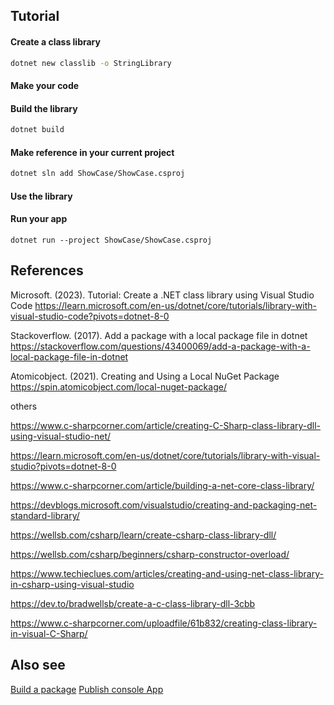 ## Tutorial

#### Create a class library
```bash
dotnet new classlib -o StringLibrary
```

#### Make your code

#### Build the library
```bash
dotnet build
```

#### Make reference in your current project
```bash
dotnet sln add ShowCase/ShowCase.csproj
```

#### Use the library

#### Run your app
```
dotnet run --project ShowCase/ShowCase.csproj
```

## References

Microsoft. (2023). Tutorial: Create a .NET class library using Visual Studio Code
  https://learn.microsoft.com/en-us/dotnet/core/tutorials/library-with-visual-studio-code?pivots=dotnet-8-0

Stackoverflow. (2017). Add a package with a local package file in dotnet
  https://stackoverflow.com/questions/43400069/add-a-package-with-a-local-package-file-in-dotnet

Atomicobject. (2021). Creating and Using a Local NuGet Package 
  https://spin.atomicobject.com/local-nuget-package/

others

https://www.c-sharpcorner.com/article/creating-C-Sharp-class-library-dll-using-visual-studio-net/

https://learn.microsoft.com/en-us/dotnet/core/tutorials/library-with-visual-studio?pivots=dotnet-8-0

https://www.c-sharpcorner.com/article/building-a-net-core-class-library/

https://devblogs.microsoft.com/visualstudio/creating-and-packaging-net-standard-library/

https://wellsb.com/csharp/learn/create-csharp-class-library-dll/

https://wellsb.com/csharp/beginners/csharp-constructor-overload/

https://www.techieclues.com/articles/creating-and-using-net-class-library-in-csharp-using-visual-studio

https://dev.to/bradwellsb/create-a-c-class-library-dll-3cbb

https://www.c-sharpcorner.com/uploadfile/61b832/creating-class-library-in-visual-C-Sharp/

## Also see

[Build a package](Build%20a%20package.md)
[Publish console App](Publish%20console%20App.md)